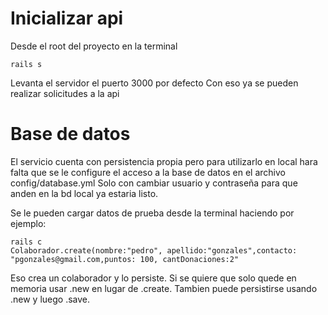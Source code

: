# Inicializar api

Desde el root del proyecto en la terminal

```rails s```

Levanta el servidor el puerto 3000 por defecto
Con eso ya se pueden realizar solicitudes a la api

# Base de datos
El servicio cuenta con persistencia propia pero para utilizarlo en local hara falta que se le configure el acceso a la base de datos en el archivo config/database.yml 
Solo con cambiar usuario y contraseña para que anden en la bd local ya estaria listo.

Se le pueden cargar datos de prueba desde la terminal haciendo por ejemplo:

```
rails c
Colaborador.create(nombre:"pedro", apellido:"gonzales",contacto: "pgonzales@gmail.com,puntos: 100, cantDonaciones:2"
```

Eso crea un colaborador y lo persiste. 
Si se quiere que solo quede en memoria usar .new en lugar de .create. Tambien puede persistirse usando .new y luego .save.
